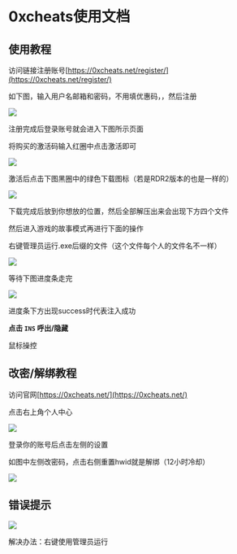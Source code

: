 # 0xcheats使用文档
## 使用教程

访问链接注册账号[https://0xcheats.net/register/](https://0xcheats.net/register/)

如下图，输入用户名邮箱和密码，不用填优惠码，，然后注册

![](<../.gitbook/assets/image (30).png>)

注册完成后登录账号就会进入下图所示页面

将购买的激活码输入红圈中点击激活即可

![](<../.gitbook/assets/image (31).png>)

激活后点击下图黑圈中的绿色下载图标（若是RDR2版本的也是一样的）

![](<../.gitbook/assets/image (89).png>)

下载完成后放到你想放的位置，然后全部解压出来会出现下方四个文件



然后进入游戏的故事模式再进行下面的操作



右键管理员运行.exe后缀的文件（这个文件每个人的文件名不一样）

![](<../.gitbook/assets/image (83).png>)

等待下图进度条走完

![](<../.gitbook/assets/image (81).png>)

进度条下方出现success时代表注入成功

**点击 `INS` 呼出/隐藏**

鼠标操控

## 改密/解绑教程

访问官网[https://0xcheats.net/](https://0xcheats.net/)

点击右上角个人中心

![](<../.gitbook/assets/image (45).png>)

登录你的账号后点击左侧的设置

如图中左侧改密码，点击右侧重置hwid就是解绑（12小时冷却）

![](<../.gitbook/assets/image (3).png>)

## 错误提示

![](../.gitbook/assets/WN0W\_085{RU]MPVHWBEKZAJ.png)

解决办法：右键使用管理员运行
